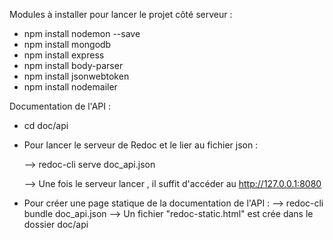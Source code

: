 
Modules à installer pour lancer le projet côté serveur : 
 * npm install nodemon --save
 * npm install mongodb
 * npm install express
 * npm install body-parser
 * npm install jsonwebtoken 
 * npm install nodemailer
 
 
 Documentation de l'API : 
 
  - cd doc/api 
  - Pour lancer le serveur de Redoc et le lier au fichier json : 
  
  
      --> redoc-cli serve doc_api.json 
      
      
      --> Une fois le serveur lancer , il suffit d'accéder au http://127.0.0.1:8080
 
 - Pour créer une page statique de la documentation de l'API : 
      --> redoc-cli bundle doc_api.json
      --> Un fichier "redoc-static.html" est crée dans le dossier doc/api
